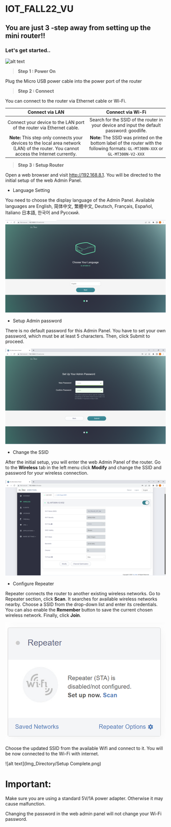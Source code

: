 # IOT_FALL22_VU
## You are just 3 -step away from setting up the mini router!!
### Let's get started..

![alt text](https://static.gl-inet.com/docs/en/3/setup/mini_router/first_time_setup/router.jpg)

>**Step 1 : Power On**

  Plug the Micro USB power cable into the power port of the router

>**Step 2 : Connect**

  You can connect to the router via Ethernet cable or Wi-Fi.


|**Connect via LAN**                 | **Connect via Wi-Fi**  | 
| :--------------------------------------------:| :-----------------:  | 
| Connect your device to the LAN port of the router via Ethernet cable.| Search for the SSID of the router in your device and input the default password: goodlife.|
| **Note:** This step only connects your devices to the local area network (LAN) of the router. You cannot access the Internet currently.  | **Note:** The SSID was printed on the bottom label of the router with the following formats: `GL-MT300N-XXX` or `GL-MT300N-V2-XXX`

>**Step 3 : Setup Router**

Open a web browser and visit http://192.168.8.1. You will be directed to the initial setup of the web Admin Panel.
                                                                          
- Language Setting 

You need to choose the display language of the Admin Panel. Available languages are English, 简体中文, 繁體中文, Deutsch, Français, Español, Italiano 日本語, 한국어 and Русский.

![alt text](Img_Directory/Admin_Panel.png)

- Setup Admin password

There is no default password for this Admin Panel. You have to set your own password, which must be at least 5 characters. Then, click Submit to proceed.

![alt text](Img_Directory/setup_admin_password.png)

- Change the SSID

After the initial setup, you will enter the web Admin Panel of the router. Go to the **Wireless** tab in the left menu click **Modify** and change the SSID and password for your wireless connection.

![alt text](Img_Directory/change_SSID.png)

- Configure Repeater

Repeater connects the router to another existing wireless networks. Go to Repeater section, click **Scan**. It searches for available wireless networks nearby. Choose a SSID from the drop-down list and enter its credentials. You can also enable the **Remember** button to save the current chosen wireless network. Finally, click **Join**.

![alt text](Img_Directory/repeater.png)

Choose the updated SSID from the available Wifi and connect to it. You will be now connected to the Wi-Fi with internet.


![alt text](Img_Directory/Setup Complete.png)


# Important:
Make sure you are using a standard 5V/1A power adapter. Otherwise it may cause malfunction.

Changing the password in the web admin panel will not change your Wi-Fi password.